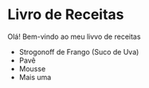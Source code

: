 # Livro de Receitas

Olá! Bem-vindo ao meu livvo de receitas
 - Strogonoff de Frango (Suco de Uva)
 - Pavê
 - Mousse
 - Mais uma